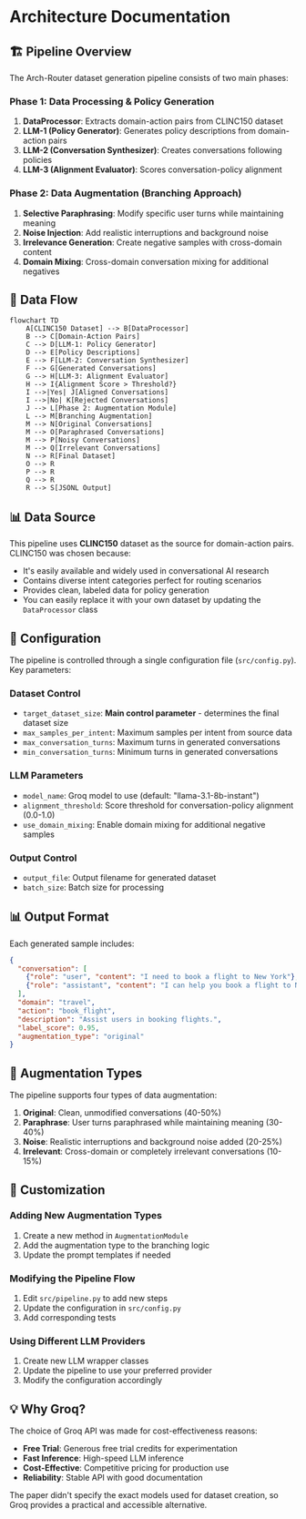 # Architecture Documentation

## 🏗️ Pipeline Overview

The Arch-Router dataset generation pipeline consists of two main phases:

### Phase 1: Data Processing & Policy Generation
1. **DataProcessor**: Extracts domain-action pairs from CLINC150 dataset
2. **LLM-1 (Policy Generator)**: Generates policy descriptions from domain-action pairs
3. **LLM-2 (Conversation Synthesizer)**: Creates conversations following policies
4. **LLM-3 (Alignment Evaluator)**: Scores conversation-policy alignment

### Phase 2: Data Augmentation (Branching Approach)
1. **Selective Paraphrasing**: Modify specific user turns while maintaining meaning
2. **Noise Injection**: Add realistic interruptions and background noise
3. **Irrelevance Generation**: Create negative samples with cross-domain content
4. **Domain Mixing**: Cross-domain conversation mixing for additional negatives

## 🔄 Data Flow

```mermaid
flowchart TD
    A[CLINC150 Dataset] --> B[DataProcessor]
    B --> C[Domain-Action Pairs]
    C --> D[LLM-1: Policy Generator]
    D --> E[Policy Descriptions]
    E --> F[LLM-2: Conversation Synthesizer]
    F --> G[Generated Conversations]
    G --> H[LLM-3: Alignment Evaluator]
    H --> I{Alignment Score > Threshold?}
    I -->|Yes| J[Aligned Conversations]
    I -->|No| K[Rejected Conversations]
    J --> L[Phase 2: Augmentation Module]
    L --> M[Branching Augmentation]
    M --> N[Original Conversations]
    M --> O[Paraphrased Conversations]
    M --> P[Noisy Conversations]
    M --> Q[Irrelevant Conversations]
    N --> R[Final Dataset]
    O --> R
    P --> R
    Q --> R
    R --> S[JSONL Output]
```

## 📊 Data Source

This pipeline uses **CLINC150** dataset as the source for domain-action pairs. CLINC150 was chosen because:
- It's easily available and widely used in conversational AI research
- Contains diverse intent categories perfect for routing scenarios
- Provides clean, labeled data for policy generation
- You can easily replace it with your own dataset by updating the `DataProcessor` class

## 🔧 Configuration

The pipeline is controlled through a single configuration file (`src/config.py`). Key parameters:

### Dataset Control
- `target_dataset_size`: **Main control parameter** - determines the final dataset size
- `max_samples_per_intent`: Maximum samples per intent from source data
- `max_conversation_turns`: Maximum turns in generated conversations
- `min_conversation_turns`: Minimum turns in generated conversations

### LLM Parameters
- `model_name`: Groq model to use (default: "llama-3.1-8b-instant")
- `alignment_threshold`: Score threshold for conversation-policy alignment (0.0-1.0)
- `use_domain_mixing`: Enable domain mixing for additional negative samples

### Output Control
- `output_file`: Output filename for generated dataset
- `batch_size`: Batch size for processing

## 📊 Output Format

Each generated sample includes:

```json
{
  "conversation": [
    {"role": "user", "content": "I need to book a flight to New York"},
    {"role": "assistant", "content": "I can help you book a flight to New York. When would you like to travel?"}
  ],
  "domain": "travel",
  "action": "book_flight", 
  "description": "Assist users in booking flights.",
  "label_score": 0.95,
  "augmentation_type": "original"
}
```

## 🔄 Augmentation Types

The pipeline supports four types of data augmentation:

1. **Original**: Clean, unmodified conversations (40-50%)
2. **Paraphrase**: User turns paraphrased while maintaining meaning (30-40%)
3. **Noise**: Realistic interruptions and background noise added (20-25%)
4. **Irrelevant**: Cross-domain or completely irrelevant conversations (10-15%)

## 🎨 Customization

### Adding New Augmentation Types

1. Create a new method in `AugmentationModule`
2. Add the augmentation type to the branching logic
3. Update the prompt templates if needed

### Modifying the Pipeline Flow

1. Edit `src/pipeline.py` to add new steps
2. Update the configuration in `src/config.py`
3. Add corresponding tests

### Using Different LLM Providers

1. Create new LLM wrapper classes
2. Update the pipeline to use your preferred provider
3. Modify the configuration accordingly

## 💡 Why Groq?

The choice of Groq API was made for cost-effectiveness reasons:

- **Free Trial**: Generous free trial credits for experimentation
- **Fast Inference**: High-speed LLM inference
- **Cost-Effective**: Competitive pricing for production use
- **Reliability**: Stable API with good documentation

The paper didn't specify the exact models used for dataset creation, so Groq provides a practical and accessible alternative.
